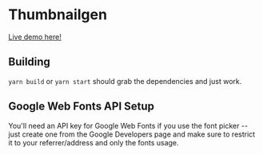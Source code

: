 # Thumbnailgen

[Live demo here!](https://pride-thumbnailgen.surge.sh)

## Building

`yarn build` or `yarn start` should grab the dependencies and just work.

## Google Web Fonts API Setup

You'll need an API key for Google Web Fonts if you use the font picker -- just create one from the Google Developers page and make sure to restrict it to your referrer/address and only the fonts usage.
